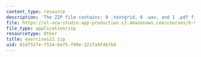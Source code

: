 ```yaml
---
content_type: resource
description: 'The ZIP file contains: 9 .textgrid, 6 .wav, and 1 .pdf files.'
file: https://ol-ocw-studio-app-production.s3.amazonaws.com/courses/6-911-transcribing-prosodic-structure-of-spoken-utterances-with-tobi-january-iap-2006/81df517ef5346e75f00e221fa9f467bd_exercises22.zip
file_type: application/zip
resourcetype: Other
title: exercises22.zip
uid: 81df517e-f534-6e75-f00e-221fa9f467bd
---
```

